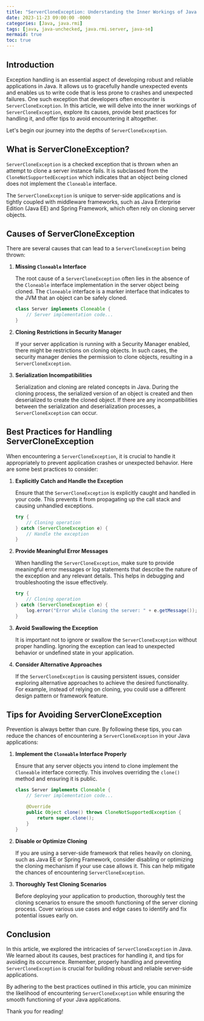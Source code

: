 ```yaml
---
title: "ServerCloneException: Understanding the Inner Workings of Java's Exception Handling"
date: 2023-11-23 09:00:00 -0000
categories: [Java, java.rmi]
tags: [java, java-unchecked, java.rmi.server, java-se]
mermaid: true
toc: true
---
```


## Introduction

Exception handling is an essential aspect of developing robust and reliable applications in Java. It allows us to gracefully handle unexpected events and enables us to write code that is less prone to crashes and unexpected failures. One such exception that developers often encounter is `ServerCloneException`. In this article, we will delve into the inner workings of `ServerCloneException`, explore its causes, provide best practices for handling it, and offer tips to avoid encountering it altogether.

Let's begin our journey into the depths of `ServerCloneException`.

## What is ServerCloneException?

`ServerCloneException` is a checked exception that is thrown when an attempt to clone a server instance fails. It is subclassed from the `CloneNotSupportedException` which indicates that an object being cloned does not implement the `Cloneable` interface.

The `ServerCloneException` is unique to server-side applications and is tightly coupled with middleware frameworks, such as Java Enterprise Edition (Java EE) and Spring Framework, which often rely on cloning server objects.

## Causes of ServerCloneException

There are several causes that can lead to a `ServerCloneException` being thrown:

1. **Missing `Cloneable` Interface**

   The root cause of a `ServerCloneException` often lies in the absence of the `Cloneable` interface implementation in the server object being cloned. The `Cloneable` interface is a marker interface that indicates to the JVM that an object can be safely cloned.

   ```java
   class Server implements Cloneable {
       // Server implementation code...
   }
   ```

2. **Cloning Restrictions in Security Manager**

   If your server application is running with a Security Manager enabled, there might be restrictions on cloning objects. In such cases, the security manager denies the permission to clone objects, resulting in a `ServerCloneException`.

3. **Serialization Incompatibilities**

   Serialization and cloning are related concepts in Java. During the cloning process, the serialized version of an object is created and then deserialized to create the cloned object. If there are any incompatibilities between the serialization and deserialization processes, a `ServerCloneException` can occur.

## Best Practices for Handling ServerCloneException

When encountering a `ServerCloneException`, it is crucial to handle it appropriately to prevent application crashes or unexpected behavior. Here are some best practices to consider:

1. **Explicitly Catch and Handle the Exception**

   Ensure that the `ServerCloneException` is explicitly caught and handled in your code. This prevents it from propagating up the call stack and causing unhandled exceptions.

   ```java
   try {
       // Cloning operation
   } catch (ServerCloneException e) {
       // Handle the exception
   }
   ```

2. **Provide Meaningful Error Messages**

   When handling the `ServerCloneException`, make sure to provide meaningful error messages or log statements that describe the nature of the exception and any relevant details. This helps in debugging and troubleshooting the issue effectively.

   ```java
   try {
       // Cloning operation
   } catch (ServerCloneException e) {
       log.error("Error while cloning the server: " + e.getMessage());
   }
   ```

3. **Avoid Swallowing the Exception**

   It is important not to ignore or swallow the `ServerCloneException` without proper handling. Ignoring the exception can lead to unexpected behavior or undefined state in your application.

4. **Consider Alternative Approaches**

   If the `ServerCloneException` is causing persistent issues, consider exploring alternative approaches to achieve the desired functionality. For example, instead of relying on cloning, you could use a different design pattern or framework feature.

## Tips for Avoiding ServerCloneException

Prevention is always better than cure. By following these tips, you can reduce the chances of encountering a `ServerCloneException` in your Java applications:

1. **Implement the `Cloneable` Interface Properly**

   Ensure that any server objects you intend to clone implement the `Cloneable` interface correctly. This involves overriding the `clone()` method and ensuring it is public.

   ```java
   class Server implements Cloneable {
       // Server implementation code...

       @Override
       public Object clone() throws CloneNotSupportedException {
           return super.clone();
       }
   }
   ```

2. **Disable or Optimize Cloning**

   If you are using a server-side framework that relies heavily on cloning, such as Java EE or Spring Framework, consider disabling or optimizing the cloning mechanism if your use case allows it. This can help mitigate the chances of encountering `ServerCloneException`.

3. **Thoroughly Test Cloning Scenarios**

   Before deploying your application to production, thoroughly test the cloning scenarios to ensure the smooth functioning of the server cloning process. Cover various use cases and edge cases to identify and fix potential issues early on.

## Conclusion

In this article, we explored the intricacies of `ServerCloneException` in Java. We learned about its causes, best practices for handling it, and tips for avoiding its occurrence. Remember, properly handling and preventing `ServerCloneException` is crucial for building robust and reliable server-side applications.

By adhering to the best practices outlined in this article, you can minimize the likelihood of encountering `ServerCloneException` while ensuring the smooth functioning of your Java applications.

Thank you for reading!
